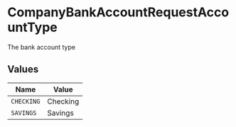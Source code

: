 # CompanyBankAccountRequestAccountType

The bank account type


## Values

| Name       | Value      |
| ---------- | ---------- |
| `CHECKING` | Checking   |
| `SAVINGS`  | Savings    |